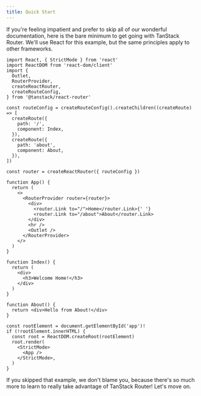 ```yaml
---
title: Quick Start
---
```


If you're feeling impatient and prefer to skip all of our wonderful documentation, here is the bare minimum to get going with TanStack Router. We'll use React for this example, but the same principles apply to other frameworks.

```tsx
import React, { StrictMode } from 'react'
import ReactDOM from 'react-dom/client'
import {
  Outlet,
  RouterProvider,
  createReactRouter,
  createRouteConfig,
} from '@tanstack/react-router'

const routeConfig = createRouteConfig().createChildren((createRoute) => [
  createRoute({
    path: '/',
    component: Index,
  }),
  createRoute({
    path: 'about',
    component: About,
  }),
])

const router = createReactRouter({ routeConfig })

function App() {
  return (
    <>
      <RouterProvider router={router}>
        <div>
          <router.Link to="/">Home</router.Link>{' '}
          <router.Link to="/about">About</router.Link>
        </div>
        <hr />
        <Outlet />
      </RouterProvider>
    </>
  )
}

function Index() {
  return (
    <div>
      <h3>Welcome Home!</h3>
    </div>
  )
}

function About() {
  return <div>Hello from About!</div>
}

const rootElement = document.getElementById('app')!
if (!rootElement.innerHTML) {
  const root = ReactDOM.createRoot(rootElement)
  root.render(
    <StrictMode>
      <App />
    </StrictMode>,
  )
}
```

If you skipped that example, we don't blame you, because there's so much more to learn to really take advantage of TanStack Router! Let's move on.
